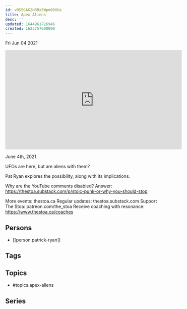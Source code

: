 ```yaml
---
id: vBS5GAK2N8Rx5Wpm09VUs
title: Apex Aliens
desc: ''
updated: 1644961726946
created: 1622757600000
---
```





Fri Jun 04 2021

<iframe width="560" height="315" src="https://www.youtube.com/embed/YayM9Rrgmd4" title="Apex Aliens w/ Patrick Ryan" frameborder="0" allow="accelerometer; autoplay; clipboard-write; encrypted-media; gyroscope; picture-in-picture" allowfullscreen ></iframe>

June 4th, 2021

UFOs are here, but are aliens with them? 

Pat Ryan explores the possibility, along with its implications.

Why are the YouTube comments disabled? Answer: https://thestoa.substack.com/p/stoic-punk-or-why-you-should-stop

More events: thestoa.ca
Regular updates: thestoa.substack.com
Support The Stoa: patreon.com/the_stoa
Receive coaching with resonance: https://www.thestoa.ca/coaches

## Persons

- [[person.patrick-ryan]]

## Tags



## Topics

- #topics.apex-aliens

## Series




